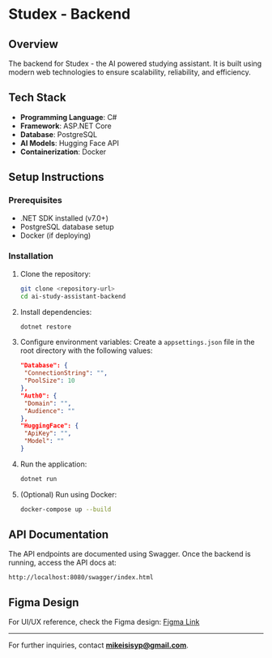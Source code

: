 # Studex - Backend

## Overview
The backend for Studex - the AI powered studying assistant. It is built using modern web technologies to ensure scalability, reliability, and efficiency.

## Tech Stack
- **Programming Language**: C#
- **Framework**: ASP.NET Core
- **Database**: PostgreSQL
- **AI Models**: Hugging Face API
- **Containerization**: Docker

## Setup Instructions
### Prerequisites
- .NET SDK installed (v7.0+)
- PostgreSQL database setup
- Docker (if deploying)

### Installation
1. Clone the repository:
   ```sh
   git clone <repository-url>
   cd ai-study-assistant-backend
   ```

2. Install dependencies:
   ```sh
   dotnet restore
   ```

3. Configure environment variables:
   Create a `appsettings.json` file in the root directory with the following values:
   ```json
   "Database": {
    "ConnectionString": "",
    "PoolSize": 10
   },
   "Auth0": {
    "Domain": "",
    "Audience": ""
   },
   "HuggingFace": {
    "ApiKey": "",
    "Model": ""
   }
   ```

4. Run the application:
   ```sh
   dotnet run
   ```

5. (Optional) Run using Docker:
   ```sh
   docker-compose up --build
   ```

## API Documentation
The API endpoints are documented using Swagger. Once the backend is running, access the API docs at:
```
http://localhost:8080/swagger/index.html
```

## Figma Design
For UI/UX reference, check the Figma design:
[Figma Link](https://www.figma.com/design/dxJ0CmTVVQsBqtiyozsY2O/Studex-AI?node-id=0-1&t=xi7D22y6QXbiFcin-1)

---
For further inquiries, contact **mikeisisyp@gmail.com**.

